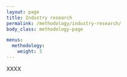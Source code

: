 ```yaml
---
layout: page
title: Industry research
permalink: /methodology/industry-research/
body_class: methodology-page

menus:
  methodology:
    weight: 3
---
```


XXXX
